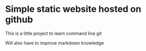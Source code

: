 Simple static website hosted on github
===

This is a little project to learn command line git

Will also have to improve markdown knowledge